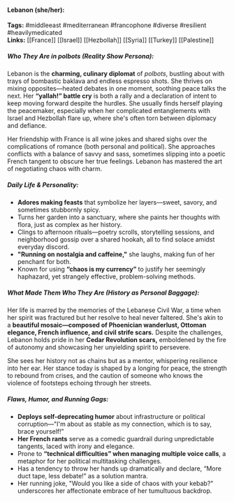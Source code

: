#### Lebanon (she/her):  
**Tags:** #middleeast #mediterranean #francophone #diverse #resilient #heavilymedicated  
**Links:** [[France]] [[Israel]] [[Hezbollah]] [[Syria]] [[Turkey]] [[Palestine]]

##### Who They Are in *polbots* (Reality Show Persona):  
Lebanon is the **charming, culinary diplomat** of *polbots*, bustling about with trays of bombastic baklava and endless espresso shots. She thrives on mixing opposites—heated debates in one moment, soothing peace talks the next. Her **“yallah!” battle cry** is both a rally and a declaration of intent to keep moving forward despite the hurdles. She usually finds herself playing the peacemaker, especially when her complicated entanglements with Israel and Hezbollah flare up, where she's often torn between diplomacy and defiance.

Her friendship with France is all wine jokes and shared sighs over the complications of romance (both personal and political). She approaches conflicts with a balance of savvy and sass, sometimes slipping into a poetic French tangent to obscure her true feelings. Lebanon has mastered the art of negotiating chaos with charm.

##### Daily Life & Personality:  
- **Adores making feasts** that symbolize her layers—sweet, savory, and sometimes stubbornly spicy.  
- Turns her garden into a sanctuary, where she paints her thoughts with flora, just as complex as her history.  
- Clings to afternoon rituals—poetry scrolls, storytelling sessions, and neighborhood gossip over a shared hookah, all to find solace amidst everyday discord.  
- **"Running on nostalgia and caffeine,"** she laughs, making fun of her penchant for both.  
- Known for using **“chaos is my currency”** to justify her seemingly haphazard, yet strangely effective, problem-solving methods.  

##### What Made Them Who They Are (History as Personal Baggage):  
Her life is marred by the memories of the Lebanese Civil War, a time when her spirit was fractured but her resolve to heal never faltered. She's akin to a **beautiful mosaic—composed of Phoenician wanderlust, Ottoman elegance, French influence, and civil strife scars.** Despite the challenges, Lebanon holds pride in her **Cedar Revolution scars,** emboldened by the fire of autonomy and showcasing her unyielding spirit to persevere.

She sees her history not as chains but as a mentor, whispering resilience into her ear. Her stance today is shaped by a longing for peace, the strength to rebound from crises, and the caution of someone who knows the violence of footsteps echoing through her streets.

##### Flaws, Humor, and Running Gags:  
- **Deploys self-deprecating humor** about infrastructure or political corruption—"I'm about as stable as my connection, which is to say, brace yourself!"
- **Her French rants** serve as a comedic guardrail during unpredictable tangents, laced with irony and elegance.  
- Prone to **“technical difficulties” when managing multiple voice calls**, a metaphor for her political multitasking challenges.  
- Has a tendency to throw her hands up dramatically and declare, “More duct tape, less debate!” as a solution mantra.
- Her running joke, "Would you like a side of chaos with your kebab?" underscores her affectionate embrace of her tumultuous backdrop.